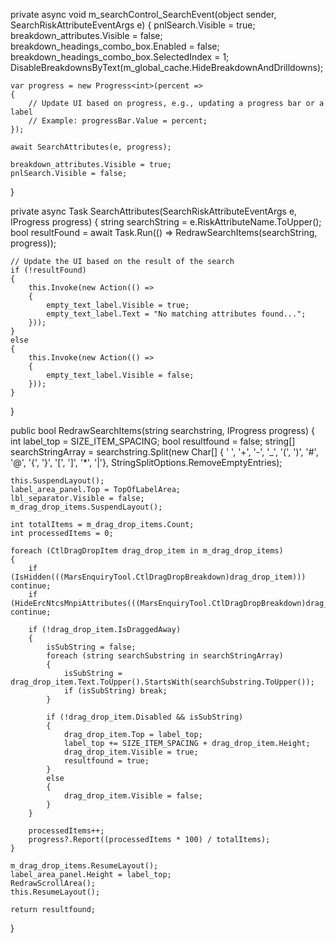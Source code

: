 private async void m_searchControl_SearchEvent(object sender, SearchRiskAttributeEventArgs e)
{
    pnlSearch.Visible = true;
    breakdown_attributes.Visible = false;
    breakdown_headings_combo_box.Enabled = false;
    breakdown_headings_combo_box.SelectedIndex = 1;
    DisableBreakdownsByText(m_global_cache.HideBreakdownAndDrilldowns);

    var progress = new Progress<int>(percent =>
    {
        // Update UI based on progress, e.g., updating a progress bar or a label
        // Example: progressBar.Value = percent;
    });

    await SearchAttributes(e, progress);

    breakdown_attributes.Visible = true;
    pnlSearch.Visible = false;
}



private async Task SearchAttributes(SearchRiskAttributeEventArgs e, IProgress<int> progress)
{
    string searchString = e.RiskAttributeName.ToUpper();
    bool resultFound = await Task.Run(() => RedrawSearchItems(searchString, progress));

    // Update the UI based on the result of the search
    if (!resultFound)
    {
        this.Invoke(new Action(() =>
        {
            empty_text_label.Visible = true;
            empty_text_label.Text = "No matching attributes found...";
        }));
    }
    else
    {
        this.Invoke(new Action(() =>
        {
            empty_text_label.Visible = false;
        }));
    }
}


public bool RedrawSearchItems(string searchstring, IProgress<int> progress)
{
    int label_top = SIZE_ITEM_SPACING;
    bool resultfound = false;
    string[] searchStringArray = searchstring.Split(new Char[] { ' ', '+', '-', '_', '(', ')', '#', '@', '{', '}', '[', ']', '*', '|'}, StringSplitOptions.RemoveEmptyEntries);

    this.SuspendLayout();
    label_area_panel.Top = TopOfLabelArea;
    lbl_separator.Visible = false;
    m_drag_drop_items.SuspendLayout();

    int totalItems = m_drag_drop_items.Count;
    int processedItems = 0;

    foreach (CtlDragDropItem drag_drop_item in m_drag_drop_items)
    {
        if (IsHidden(((MarsEnquiryTool.CtlDragDropBreakdown)drag_drop_item))) continue;
        if (HideErcNtcsMnpiAttributes(((MarsEnquiryTool.CtlDragDropBreakdown)drag_drop_item))) continue;

        if (!drag_drop_item.IsDraggedAway)
        {
            isSubString = false;
            foreach (string searchSubstring in searchStringArray)
            {
                isSubString = drag_drop_item.Text.ToUpper().StartsWith(searchSubstring.ToUpper());
                if (isSubString) break;
            }

            if (!drag_drop_item.Disabled && isSubString)
            {
                drag_drop_item.Top = label_top;
                label_top += SIZE_ITEM_SPACING + drag_drop_item.Height;
                drag_drop_item.Visible = true;
                resultfound = true;
            }
            else
            {
                drag_drop_item.Visible = false;
            }
        }

        processedItems++;
        progress?.Report((processedItems * 100) / totalItems);
    }

    m_drag_drop_items.ResumeLayout();
    label_area_panel.Height = label_top;
    RedrawScrollArea();
    this.ResumeLayout();

    return resultfound;
}

